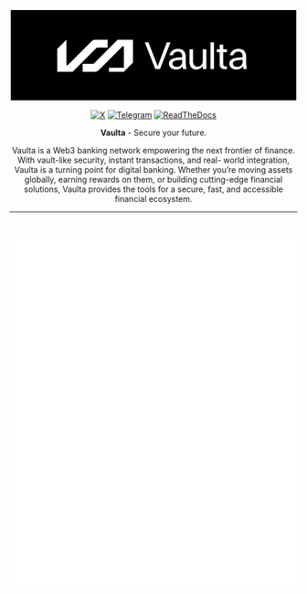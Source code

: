 <span align="center">

<a href="https://vaulta.com"><img width="500" alt="image" src="./logo.png"></img></a>

[![X](https://img.shields.io/badge/X-Vaulta-%23000000.svg?style=for-the-badge&logo=X&logoColor=white)](https://twitter.com/vaulta_)
[![Telegram](https://img.shields.io/badge/Telegram-Developers-2CA5E0?style=for-the-badge&logo=telegram&logoColor=white)](https://t.me/vaultadevelopers)
[![ReadTheDocs](https://img.shields.io/badge/Readthedocs-%23000000.svg?style=for-the-badge&logo=readthedocs&logoColor=white)](https://docs.vaulta.com)

**Vaulta** - Secure your future.

Vaulta is a Web3 banking network empowering the next frontier of finance. With vault-like security, instant transactions, and real- world integration, Vaulta is a turning point for digital banking. Whether you’re moving assets globally, earning rewards on them, or building cutting-edge financial solutions, Vaulta provides the tools for a secure, fast, and accessible financial ecosystem.

---

<br />

![Metrics](/profile/metrics.svg)

</span>